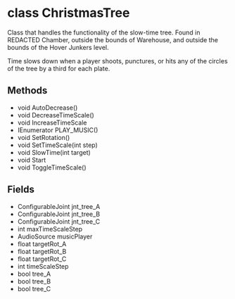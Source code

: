 # class ChristmasTree

Class that handles the functionality of the slow-time tree. 
Found in REDACTED Chamber, outside the bounds of Warehouse, and outside the bounds of the Hover Junkers level.

Time slows down when a player shoots, punctures, or hits any of the circles of the tree by a third for each plate.

## Methods
- void AutoDecrease()
- void DecreaseTimeScale()
- void IncreaseTimeScale
- IEnumerator PLAY_MUSIC()
- void SetRotation()
- void SetTimeScale(int step)
- void SlowTime(int target)
- void Start
- void ToggleTimeScale()

## Fields
- ConfigurableJoint jnt_tree_A
- ConfigurableJoint jnt_tree_B
- ConfigurableJoint jnt_tree_C
- int maxTimeScaleStep
- AudioSource musicPlayer
- float targetRot_A
- float targetRot_B
- float targetRot_C
- int timeScaleStep
- bool tree_A
- bool tree_B
- bool tree_C